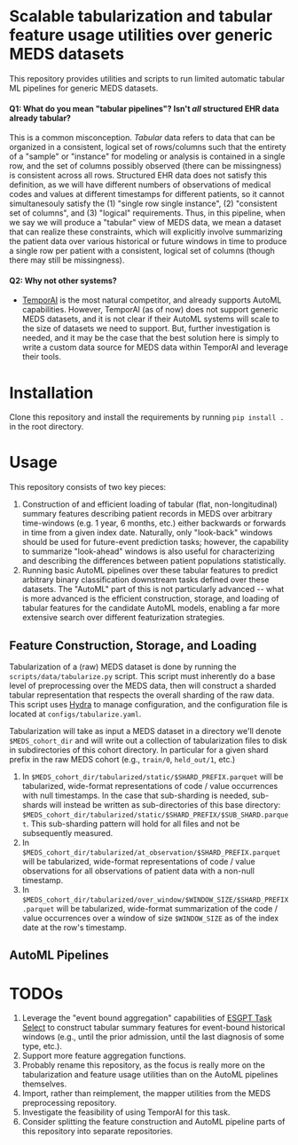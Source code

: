 # Scalable tabularization and tabular feature usage utilities over generic MEDS datasets
This repository provides utilities and scripts to run limited automatic tabular ML pipelines for generic MEDS
datasets.

#### Q1: What do you mean "tabular pipelines"? Isn't _all_ structured EHR data already tabular?
This is a common misconception. _Tabular_ data refers to data that can be organized in a consistent, logical
set of rows/columns such that the entirety of a "sample" or "instance" for modeling or analysis is contained
in a single row, and the set of columns possibly observed (there can be missingness) is consistent across all
rows. Structured EHR data does not satisfy this definition, as we will have different numbers of observations
of medical codes and values at different timestamps for different patients, so it cannot simultanesouly
satisfy the (1) "single row single instance", (2) "consistent set of columns", and (3) "logical" requirements.
Thus, in this pipeline, when we say we will produce a "tabular" view of MEDS data, we mean a dataset that can
realize these constraints, which will explicitly involve summarizing the patient data over various historical
or future windows in time to produce a single row per patient with a consistent, logical set of columns
(though there may still be missingness).

#### Q2: Why not other systems?
  - [TemporAI](https://github.com/vanderschaarlab/temporai) is the most natural competitor, and already
    supports AutoML capabilities. However, TemporAI (as of now) does not support generic MEDS datasets, and it
    is not clear if their AutoML systems will scale to the size of datasets we need to support. But, further
    investigation is needed, and it may be the case that the best solution here is simply to write a custom
    data source for MEDS data within TemporAI and leverage their tools.

# Installation
Clone this repository and install the requirements by running `pip install .` in the root directory.

# Usage
This repository consists of two key pieces:
  1. Construction of and efficient loading of tabular (flat, non-longitudinal) summary features describing
     patient records in MEDS over arbitrary time-windows (e.g. 1 year, 6 months, etc.) either backwards or
     forwards in time from a given index date. Naturally, only "look-back" windows should be used for
     future-event prediction tasks; however, the capability to summarize "look-ahead" windows is also useful
     for characterizing and describing the differences between patient populations statistically.
  2. Running basic AutoML pipelines over these tabular features to predict arbitrary binary classification
     downstream tasks defined over these datasets. The "AutoML" part of this is not particularly advanced --
     what is more advanced is the efficient construction, storage, and loading of tabular features for the
     candidate AutoML models, enabling a far more extensive search over different featurization strategies.

## Feature Construction, Storage, and Loading
Tabularization of a (raw) MEDS dataset is done by running the `scripts/data/tabularize.py` script. This script
must inherently do a base level of preprocessing over the MEDS data, then will construct a sharded tabular
representation that respects the overall sharding of the raw data. This script uses [Hydra](https://hydra.cc/)
to manage configuration, and the configuration file is located at `configs/tabularize.yaml`.

Tabularization will take as input a MEDS dataset in a directory we'll denote `$MEDS_cohort_dir` and will write out a collection of tabularization files to disk in subdirectories of this cohort directory. In particular for a given shard prefix in the raw MEDS cohort (e.g., `train/0`, `held_out/1`, etc.)
  1. In `$MEDS_cohort_dir/tabularized/static/$SHARD_PREFIX.parquet` will be tabularized, wide-format representations of code / value occurrences with null timestamps. In the case that sub-sharding is needed, sub-shards will instead be written as sub-directories of this base directory: `$MEDS_cohort_dir/tabularized/static/$SHARD_PREFIX/$SUB_SHARD.parquet`. This sub-sharding pattern will hold for all files and not be subsequently measured.
  2. In `$MEDS_cohort_dir/tabularized/at_observation/$SHARD_PREFIX.parquet` will be tabularized, wide-format representations of code / value observations for all observations of patient data with a non-null timestamp.
  3. In `$MEDS_cohort_dir/tabularized/over_window/$WINDOW_SIZE/$SHARD_PREFIX.parquet` will be tabularized, wide-format summarization of the code / value occurrences over a window of size `$WINDOW_SIZE` as of the index date at the row's timestamp.

## AutoML Pipelines

# TODOs
  1. Leverage the "event bound aggregation" capabilities of [ESGPT Task
     Select](https://github.com/justin13601/ESGPTTaskQuerying/) to construct tabular summary features for
     event-bound historical windows (e.g., until the prior admission, until the last diagnosis of some type,
     etc.).
  2. Support more feature aggregation functions.
  3. Probably rename this repository, as the focus is really more on the tabularization and feature usage
     utilities than on the AutoML pipelines themselves.
  4. Import, rather than reimplement, the mapper utilities from the MEDS preprocessing repository.
  5. Investigate the feasibility of using TemporAI for this task.
  6. Consider splitting the feature construction and AutoML pipeline parts of this repository into separate
     repositories.
